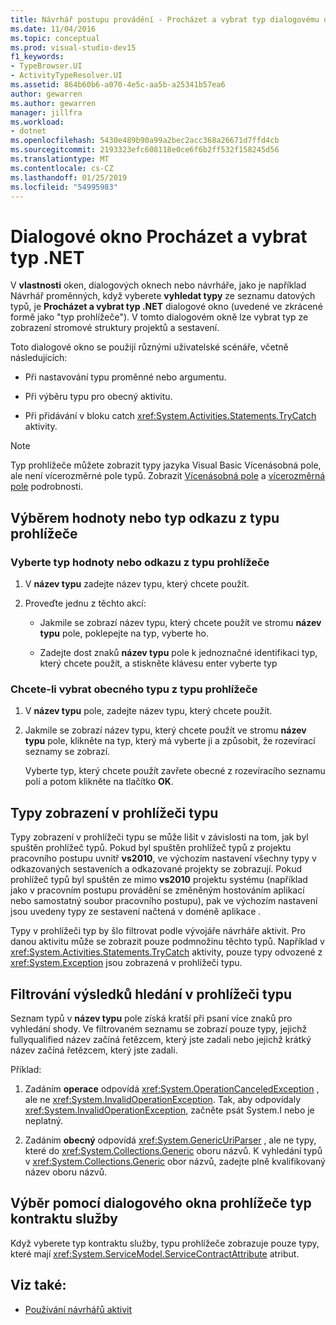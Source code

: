```yaml
---
title: Návrhář postupu provádění - Procházet a vybrat typ dialogovému oknu rozhraní .NET
ms.date: 11/04/2016
ms.topic: conceptual
ms.prod: visual-studio-dev15
f1_keywords:
- TypeBrowser.UI
- ActivityTypeResolver.UI
ms.assetid: 864b60b6-a070-4e5c-aa5b-a25341b57ea6
author: gewarren
ms.author: gewarren
manager: jillfra
ms.workload:
- dotnet
ms.openlocfilehash: 5430e489b90a99a2bec2acc368a26671d7ffd4cb
ms.sourcegitcommit: 2193323efc608118e0ce6f6b2ff532f158245d56
ms.translationtype: MT
ms.contentlocale: cs-CZ
ms.lasthandoff: 01/25/2019
ms.locfileid: "54995983"
---
```

# <a name="browse-and-select-a-net-type-dialog-box"></a>Dialogové okno Procházet a vybrat typ .NET

V **vlastnosti** oken, dialogových oknech nebo návrháře, jako je například Návrhář proměnných, když vyberete **vyhledat typy** ze seznamu datových typů, je **Procházet a vybrat typ .NET** dialogové okno (uvedené ve zkrácené formě jako "typ prohlížeče"). V tomto dialogovém okně lze vybrat typ ze zobrazení stromové struktury projektů a sestavení.

Toto dialogové okno se použijí různými uživatelské scénáře, včetně následujících:

-   Při nastavování typu proměnné nebo argumentu.

-   Při výběru typu pro obecný aktivitu.

-   Při přidávání v bloku catch <xref:System.Activities.Statements.TryCatch> aktivity.

> [!NOTE]
> Typ prohlížeče můžete zobrazit typy jazyka Visual Basic Vícenásobná pole, ale není vícerozměrné pole typů. Zobrazit [Vícenásobná pole](http://go.microsoft.com/fwlink/?LinkId=195226) a [vícerozměrná pole](http://go.microsoft.com/fwlink/?LinkId=195227) podrobnosti.

## <a name="selecting-a-value-or-reference-type-from-the-type-browser"></a>Výběrem hodnoty nebo typ odkazu z typu prohlížeče

### <a name="to-select-a-value-or-reference-type-from-the-type-browser"></a>Vyberte typ hodnoty nebo odkazu z typu prohlížeče

1.  V **název typu** zadejte název typu, který chcete použít.

2.  Proveďte jednu z těchto akcí:

    -   Jakmile se zobrazí název typu, který chcete použít ve stromu **název typu** pole, poklepejte na typ, vyberte ho.

    -   Zadejte dost znaků **název typu** pole k jednoznačné identifikaci typ, který chcete použít, a stiskněte klávesu enter vyberte typ

### <a name="to-select-a-generic-type-from-the-type-browser"></a>Chcete-li vybrat obecného typu z typu prohlížeče

1.  V **název typu** pole, zadejte název typu, který chcete použít.

2.  Jakmile se zobrazí název typu, který chcete použít ve stromu **název typu** pole, klikněte na typ, který má vyberte ji a způsobit, že rozevírací seznamy se zobrazí.

     Vyberte typ, který chcete použít zavřete obecné z rozevíracího seznamu polí a potom klikněte na tlačítko **OK**.

## <a name="types-displayed-in-the-type-browser"></a>Typy zobrazení v prohlížeči typu

Typy zobrazení v prohlížeči typu se může lišit v závislosti na tom, jak byl spuštěn prohlížeč typů. Pokud byl spuštěn prohlížeč typů z projektu pracovního postupu uvnitř **vs2010**, ve výchozím nastavení všechny typy v odkazovaných sestaveních a odkazované projekty se zobrazují. Pokud prohlížeč typů byl spuštěn ze mimo **vs2010** projektu systému (například jako v pracovním postupu provádění se změněným hostováním aplikací nebo samostatný soubor pracovního postupu), pak ve výchozím nastavení jsou uvedeny typy ze sestavení načtená v doméně aplikace .

Typy v prohlížeči typ by šlo filtrovat podle vývojáře návrháře aktivit. Pro danou aktivitu může se zobrazit pouze podmnožinu těchto typů. Například v <xref:System.Activities.Statements.TryCatch> aktivity, pouze typy odvozené z <xref:System.Exception> jsou zobrazená v prohlížeči typu.

## <a name="filtering-search-results-in-the-type-browser"></a>Filtrování výsledků hledání v prohlížeči typu

Seznam typů v **název typu** pole získá kratší při psaní více znaků pro vyhledání shody. Ve filtrovaném seznamu se zobrazí pouze typy, jejichž fullyqualified název začíná řetězcem, který jste zadali nebo jejichž krátký název začíná řetězcem, který jste zadali.

Příklad:

1.  Zadáním **operace** odpovídá <xref:System.OperationCanceledException> , ale ne <xref:System.InvalidOperationException>. Tak, aby odpovídaly <xref:System.InvalidOperationException>, začněte psát System.I nebo je neplatný.

2.  Zadáním **obecný** odpovídá <xref:System.GenericUriParser> , ale ne typy, které do <xref:System.Collections.Generic> oboru názvů. K vyhledání typů v <xref:System.Collections.Generic> obor názvů, zadejte plně kvalifikovaný název oboru názvů.

## <a name="selecting-a-service-contract-using-the-type-browser-dialog"></a>Výběr pomocí dialogového okna prohlížeče typ kontraktu služby

Když vyberete typ kontraktu služby, typu prohlížeče zobrazuje pouze typy, které mají <xref:System.ServiceModel.ServiceContractAttribute> atribut.

## <a name="see-also"></a>Viz také:

- [Používání návrhářů aktivit](../workflow-designer/using-the-activity-designers.md)